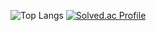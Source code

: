 ![Top Langs](https://github-readme-stats.vercel.app/api/top-langs/?username=sangil6372&layout=compact&theme=highcontrast)
[![Solved.ac Profile](http://mazassumnida.wtf/api/v2/generate_badge?boj=sangil6372)](https://solved.ac/sangil6372)
